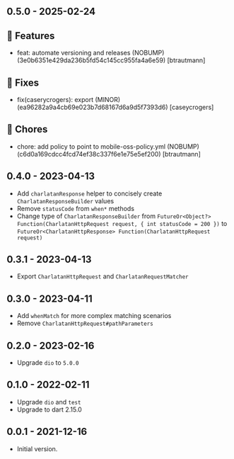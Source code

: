 ## 0.5.0 - 2025-02-24 

## 🚀 Features

- feat: automate versioning and releases (NOBUMP) (3e0b6351e429da236b5fd54c145cc955fa4a6e59) [btrautmann]

## 🐛 Fixes

- fix(caserycrogers): export  (MINOR) (ea96282a9a4cb69e023b7d68167d6a9d5f7393d6) [caseycrogers]

## 🧹 Chores

- chore: add policy to point to mobile-oss-policy.yml (NOBUMP) (c6d0a169cdcc4fcd74ef38c337f6e1e75e5ef200) [btrautmann]




## 0.4.0 - 2023-04-13

- Add `charlatanResponse` helper to concisely create `CharlatanResponseBuilder` values
- Remove `statusCode` from `when*` methods
- Change type of `CharlatanResponseBuilder`
  from `FutureOr<Object?> Function(CharlatanHttpRequest request, { int statusCode = 200 })`
  to `FutureOr<CharlatanHttpResponse> Function(CharlatanHttpRequest request)`

## 0.3.1 - 2023-04-13

- Export `CharlatanHttpRequest` and `CharlatanRequestMatcher`

## 0.3.0 - 2023-04-11

- Add `whenMatch` for more complex matching scenarios
- Remove `CharlatanHttpRequest#pathParameters`

## 0.2.0 - 2023-02-16

- Upgrade `dio` to `5.0.0`

## 0.1.0 - 2022-02-11

- Upgrade `dio` and `test`
- Upgrade to dart 2.15.0

## 0.0.1 - 2021-12-16

- Initial version.
